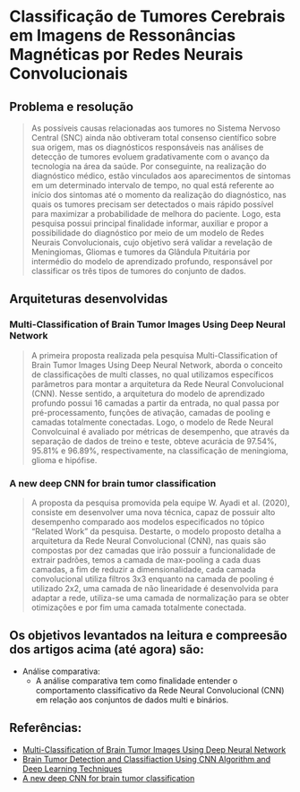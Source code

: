 # Classificação de Tumores Cerebrais em Imagens de Ressonâncias Magnéticas por Redes Neurais Convolucionais

## Problema e resolução

> As possíveis causas relacionadas aos tumores no Sistema Nervoso Central 
(SNC) ainda não obtiveram total consenso científico sobre sua origem, mas os 
diagnósticos responsáveis nas análises de detecção de tumores evoluem 
gradativamente com o avanço da tecnologia na área da saúde. Por conseguinte, na 
realização do diagnóstico médico, estão vinculados aos aparecimentos de sintomas 
em um determinado intervalo de tempo, no qual está referente ao início dos sintomas 
até o momento da realização do diagnóstico, nas quais os tumores precisam ser 
detectados o mais rápido possível para maximizar a probabilidade de melhora do 
paciente. Logo, esta pesquisa possui principal finalidade informar, auxiliar e propor a 
possibilidade do diagnóstico por meio de um modelo de Redes Neurais 
Convolucionais, cujo objetivo será validar a revelação de Meningiomas, Gliomas e 
tumores da Glândula Pituitária por intermédio do modelo de aprendizado profundo, 
responsável por classificar os três tipos de tumores do conjunto de dados.

## Arquiteturas desenvolvidas

### Multi-Classification of Brain Tumor Images Using Deep Neural Network

> A primeira proposta realizada pela pesquisa Multi-Classification of Brain Tumor Images Using Deep Neural Network, aborda o conceito de classificações de multi classes, no qual utilizamos específicos parâmetros para montar a arquitetura da Rede Neural Convolucional (CNN). Nesse sentido, a arquitetura do modelo de aprendizado profundo possui 16 camadas a partir da entrada, no qual passa por pré-processamento, funções de ativação, camadas de pooling e camadas totalmente conectadas. Logo, o modelo de Rede Neural Convolcuinal é avaliado por métricas de desempenho, que através da separação de dados de treino e teste, obteve acurácia de 97.54%, 95.81% e 96.89%, respectivamente, na classificação de meningioma, glioma e hipófise.

### A new deep CNN for brain tumor classification

> A proposta da pesquisa promovida pela equipe W. Ayadi et al. (2020), consiste em desenvolver uma nova técnica, capaz de possuir alto desempenho comparado aos modelos especificados no tópico “Related Work” da pesquisa. Destarte, o modelo proposto detalha a arquitetura da Rede Neural Convolucional (CNN), nas quais são compostas por dez camadas que irão possuir a funcionalidade de extrair padrões, temos a camada de max-pooling a cada duas camadas, a fim de reduzir a dimensionalidade, cada camada convolucional utiliza filtros 3x3 enquanto na camada de pooling é utilizado 2x2, uma camada de não linearidade é desenvolvida para adaptar a rede, utiliza-se uma camada de normalização para se obter otimizações e por fim uma camada totalmente conectada.


## Os objetivos levantados na leitura e compreesão dos artigos acima (até agora) são:

* Análise comparativa:
  * A análise comparativa tem como finalidade entender o comportamento classificativo da Rede Neural Convolucional (CNN) em relação aos conjuntos de dados multi e binários.

## Referências:
 * [Multi-Classification of Brain Tumor Images Using Deep Neural Network](https://ieeexplore.ieee.org/document/8723045)
 * [Brain Tumor Detection and Classifiaction Using CNN Algorithm and Deep Learning Techniques](https://ieeexplore.ieee.org/document/9436599)
 * [A new deep CNN for brain tumor classification](https://ieeexplore.ieee.org/document/9329328)
